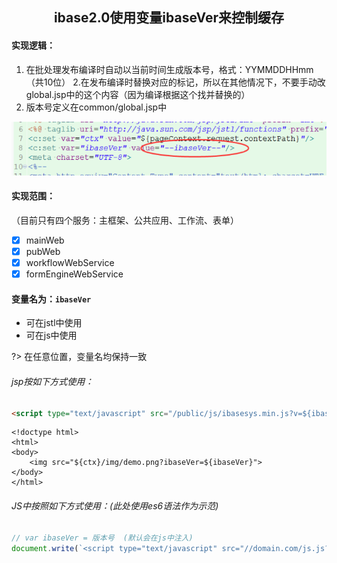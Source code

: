  <center><h2>ibase2.0使用变量ibaseVer来控制缓存</h2></center>

#### 实现逻辑：
1. 在批处理发布编译时自动以当前时间生成版本号，格式：YYMMDDHHmm（共10位）
2.在发布编译时替换对应的标记，所以在其他情况下，不要手动改global.jsp中的这个内容（因为编译根据这个找并替换的）
3. 版本号定义在common/global.jsp中

![实现位置](./global.png)

#### 实现范围：
（目前只有四个服务：主框架、公共应用、工作流、表单）
- [x] mainWeb
- [x] pubWeb
- [x] workflowWebService
- [x] formEngineWebService

#### 变量名为：`ibaseVer`
* 可在jstl中使用
* 可在js中使用

?> 在任意位置，变量名均保持一致
###### jsp按如下方式使用：
```html
<script type="text/javascript" src="/public/js/ibasesys.min.js?v=${ibaseVer}"></script>
```

```jstl用法
<!doctype html>
<html>
<body>
	<img src="${ctx}/img/demo.png?ibaseVer=${ibaseVer}">
</body>
</html>
```

###### JS中按照如下方式使用：(此处使用es6语法作为示范)
```javascript
// var ibaseVer = 版本号  (默认会在js中注入)
document.write(`<script type="text/javascript" src="//domain.com/js.js?ibaseVer=${ibaseVer}"></script>`)
```

 

